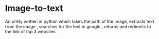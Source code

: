 # Image-to-text
An utility written in python which takes the path of the image, extracts text from the image , searches for the text in google , returns and redirects to the link of  top 3 websites.
